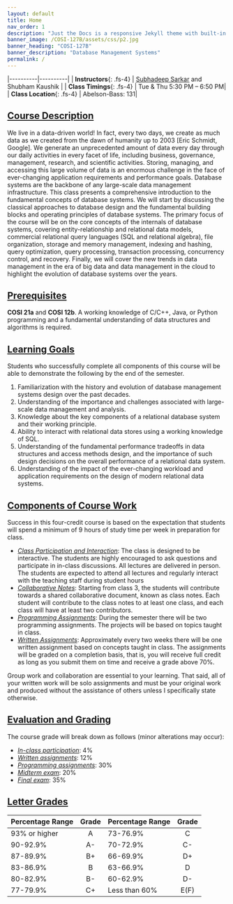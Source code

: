 ```yaml
---
layout: default
title: Home
nav_order: 1
description: "Just the Docs is a responsive Jekyll theme with built-in search that is easily customizable and hosted on GitHub Pages."
banner_image: /COSI-127B/assets/css/p2.jpg
banner_heading: "COSI-127B"
banner_description: "Database Management Systems"
permalink: /
---
```


|----------|----------|
| __Instructors__{: .fs-4} | [<u>Subhadeep Sarkar</u>](https://subhadeep.net) and Shubham Kaushik |
| __Class Timings__{: .fs-4} | Tue & Thu 5:30 PM – 6:50 PM|
| __Class Location__{: .fs-4} | Abelson-Bass: 131|

## <u>Course Description</u>
We live in a data-driven world! In fact, every two days, we create as much data as we created from the dawn of humanity up to 2003 [Eric Schmidt, Google]. We generate an unprecedented amount of data every day through our daily activities in every facet of life, including business, governance, management, research, and scientific activities. Storing, managing, and accessing this large volume of data is an enormous challenge in the face of ever-changing application requirements and performance goals. Database systems are the backbone of any large-scale data management infrastructure. This class presents a comprehensive introduction to the fundamental concepts of database systems. We will start by discussing the classical approaches to database design and the fundamental building blocks and operating principles of database systems. The primary focus of the course will be on the core concepts of the internals of database systems, covering entity-relationship and relational data models, commercial relational query languages (SQL and relational algebra), file organization, storage and memory management, indexing and hashing, query optimization, query processing, transaction processing, concurrency control, and recovery. Finally, we will cover the new trends in data management in the era of big data and data management in the cloud to highlight the evolution of database systems over the years.

## <u>Prerequisites</u>
__COSI 21a__ and __COSI 12b__. A working knowledge of C/C++, Java, or Python programming and a fundamental understanding of data structures and algorithms is required. 

## <u>Learning Goals</u>
Students who successfully complete all components of this course will be able to demonstrate the following by the end of the semester.
1. Familiarization with the history and evolution of database management systems design over the past decades. 
2. Understanding of the importance and challenges associated with large-scale data management and analysis.
3.  Knowledge about the key components of a relational database system and their working principle. 
4. Ability to interact with relational data stores using a working knowledge of SQL.
5. Understanding of the fundamental performance tradeoffs in data structures and access methods design, and the importance of such design decisions on the overall performance of a relational data system. 
6. Understanding of the impact of the ever-changing workload and application requirements on the design of modern relational data systems. 

## <u>Components of Course Work</u>
Success in this four-credit course is based on the expectation that students will spend a minimum of 9 hours of study time per week in preparation for class.
- *<u>Class Participation and Interaction</u>*: The class is designed to be interactive. The students are highly encouraged to ask questions and participate in in-class discussions. All lectures are delivered in person. The students are expected to attend all lectures and regularly interact with the teaching staff during student hours
- *<u>Collaborative Notes</u>*: Starting from class 3, the students will contribute towards a shared collaborative document, known as class notes. Each student will contribute to the class notes to at least one class, and each class will have at least two contributors.
- *<u>Programming Assignments</u>*: During the semester there will be two programming assignments. The projects will be based on topics taught in class.
- *<u>Written Assignments</u>*: Approximately every two weeks there will be one written assignment based on concepts taught in class. The assignments will be graded on a completion basis, that is, you will receive full credit as long as you submit them on time and receive a grade above 70%.

Group work and collaboration are essential to your learning. That said, all of your written work will be solo assignments and must be your original work and produced without the assistance of others unless I specifically state otherwise. 

## <u>Evaluation and Grading</u>
The course grade will break down as follows (minor alterations may occur):
- *<u>In-class participation</u>*:	4%
- *<u>Written assignments</u>*:	12%
- *<u>Programming assignments</u>*:	30%
- *<u>Midterm exam</u>*:	20%
- *<u>Final exam</u>*:	35%


## <u>Letter Grades</u>

| Percentage Range | Grade | Percentage Range | Grade |
|:-----------------|:-----:|:-----------------|:-----:|
| 93% or higher    |   A   | 73-76.9%         |   C   |
| 90-92.9%         |  A-   | 70-72.9%         |  C-   |
| 87-89.9%         |   B+  | 66-69.9%         |   D+  |
| 83-86.9%         |   B   | 63-66.9%         |   D   |
| 80-82.9%         |  B-   | 60-62.9%         |  D-   |
| 77-79.9%         |   C+  | Less than 60%    |   E(F)|
